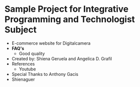 <h1><br> Sample Project for Integrative Programming and Technologist Subject</br></h1>
<ul>
  <li>E-commerce website for Digitalcamera </li>
  <li><b>FAQ's</b> 
   <ul>
     <li>Good quality</li>
    </ul>
  </li>
  <li>Created by: Shiena Geruela and Angelica D. Grafil</li>
  <li>References
    <ul>
     <li>Youtube</li>
    </ul>
  </li>
  <li>Special Thanks to Anthony Gacis</li>
  <li>Shienaguer</li>
